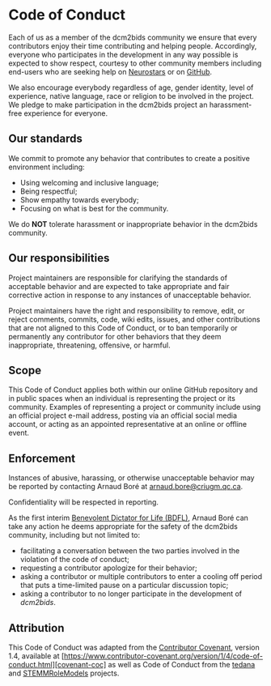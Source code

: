 # Code of Conduct

Each of us as a member of the dcm2bids community we ensure that every
contributors enjoy their time contributing and helping people. Accordingly,
everyone who participates in the development in any way possible is expected to
show respect, courtesy to other community members including end-users who are
seeking help on [Neurostars](https://neurostars.org/) or on
[GitHub](https://github.com/UNFmontreal/Dcm2Bids/issues).

We also encourage everybody regardless of age, gender identity, level of
experience, native language, race or religion to be involved in the project. We
pledge to make participation in the dcm2bids project an harassment-free
experience for everyone.

## Our standards

We commit to promote any behavior that contributes to create a positive
environment including:

- Using welcoming and inclusive language;
- Being respectful;
- Show empathy towards everybody;
- Focusing on what is best for the community.

We do **NOT** tolerate harassment or inappropriate behavior in the dcm2bids
community.

## Our responsibilities

Project maintainers are responsible for clarifying the standards of acceptable
behavior and are expected to take appropriate and fair corrective action in
response to any instances of unacceptable behavior.

Project maintainers have the right and responsibility to remove, edit, or reject
comments, commits, code, wiki edits, issues, and other contributions that are
not aligned to this Code of Conduct, or to ban temporarily or permanently any
contributor for other behaviors that they deem inappropriate, threatening,
offensive, or harmful.

## Scope

This Code of Conduct applies both within our online GitHub repository and in
public spaces when an individual is representing the project or its community.
Examples of representing a project or community include using an official
project e-mail address, posting via an official social media account, or acting
as an appointed representative at an online or offline event.

## Enforcement

Instances of abusive, harassing, or otherwise unacceptable behavior may be
reported by contacting Arnaud Boré at <arnaud.bore@criugm.qc.ca>.

Confidentiality will be respected in reporting.

As the first interim
[Benevolent Dictator for Life (BDFL)](https://en.wikipedia.org/wiki/Benevolent_dictator_for_life),
Arnaud Boré can take any action he deems appropriate for the safety of the
dcm2bids community, including but not limited to:

- facilitating a conversation between the two parties involved in the violation
  of the code of conduct;
- requesting a contributor apologize for their behavior;
- asking a contributor or multiple contributors to enter a cooling off period
  that puts a time-limited pause on a particular discussion topic;
- asking a contributor to no longer participate in the development of _dcm2bids_.

## Attribution

This Code of Conduct was adapted from the [Contributor Covenant][covenant-home],
version 1.4, available at [https://www.contributor-covenant.org/version/1/4/code-of-conduct.html][covenant-coc] as well as Code of Conduct from the [tedana][tedana-repo] and [STEMMRoleModels][stem-repo] projects.

[stem-repo]: https://github.com/KirstieJane/STEMMRoleModels
[tedana-repo]: https://github.com/ME-ICA/tedana
[covenant-home]: https://www.contributor-covenant.org/
[covenant-coc]: https://www.contributor-covenant.org/version/1/4/code-of-conduct.html

